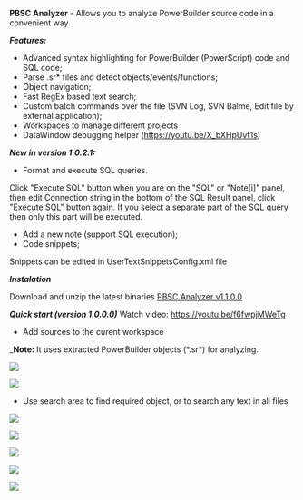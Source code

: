
**PBSC Analyzer** - Allows you to analyze PowerBuilder source code in a convenient way.

***Features:***
* Advanced syntax highlighting for PowerBuilder (PowerScript) code and SQL code;
* Parse .sr\* files and detect objects/events/functions;
* Object navigation;
* Fast RegEx based text search;
* Custom batch commands over the file (SVN Log, SVN Balme, Edit file by external application);
* Workspaces to manage different projects
* DataWindow debugging helper (https://youtu.be/X_bXHpUvf1s)

***New in version 1.0.2.1:***
* Format and execute SQL queries.

Click "Execute SQL" button when you are on the "SQL" or "Note[i]" panel, then edit Connection string in the bottom of the SQL Result panel, click "Execute SQL" button again.
If you select a separate part of the SQL query then only this part will be executed.
* Add a new note (support SQL execution);
* Code snippets;

Snippets can be edited in UserTextSnippetsConfig.xml file

***Instalation***

Download and unzip the latest binaries [PBSC Analyzer v1.1.0.0](https://github.com/sashazjukov/PBSCAnalyzer/releases)

***Quick start (version 1.0.0.0)***
Watch video: https://youtu.be/f6fwpjMWeTg

* Add sources to the curent workspace

_**Note:** It uses extracted PowerBuilder objects (\*.sr\*) for analyzing.

![](/docimages/2016-08-31_18-53-28.jpg)

![](/docimages/2016-08-31_18-54-19.jpg)

* Use search area to find required object, or to search any text in all files
 
![](/docimages/2016-08-31_18-56-56.jpg)

![](/docimages/2016-08-31_18-59-18.jpg)

![](/docimages/2016-08-31_20-06-15.jpg)

![](/docimages/2016-08-31_19-06-03.jpg)

![](/docimages/2016-08-31_18-56-30.jpg)



